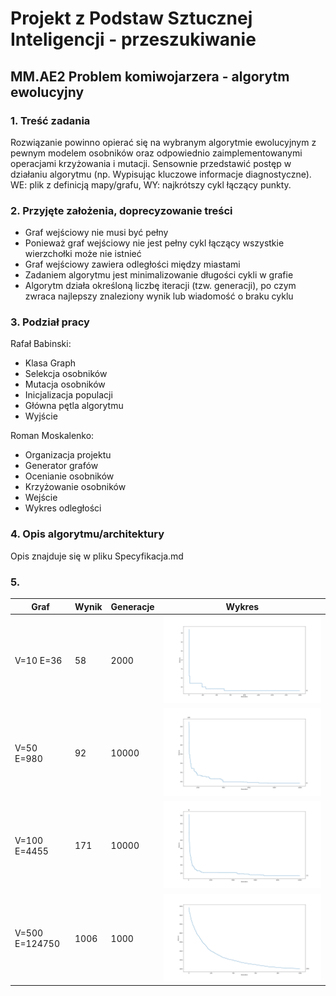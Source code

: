 # Projekt z Podstaw Sztucznej Inteligencji - przeszukiwanie
## MM.AE2 Problem komiwojarzera - algorytm ewolucyjny

### 1. Treść zadania

Rozwiązanie powinno opierać się na wybranym algorytmie ewolucyjnym z pewnym modelem osobników oraz odpowiednio 
zaimplementowanymi operacjami krzyżowania i mutacji. Sensownie przedstawić postęp w działaniu algorytmu 
(np. Wypisując kluczowe informacje diagnostyczne). WE: plik z definicją mapy/grafu, WY: najkrótszy cykl łączący punkty.

### 2. Przyjęte założenia, doprecyzowanie treści

- Graf wejściowy nie musi być pełny
- Ponieważ graf wejściowy nie jest pełny cykl łączący wszystkie
wierzchołki może nie istnieć
- Graf wejściowy zawiera odległości między miastami
- Zadaniem algorytmu jest minimalizowanie długości cykli w grafie
- Algorytm działa określoną liczbę iteracji (tzw. generacji), po
czym zwraca najlepszy znaleziony wynik lub wiadomość o braku cyklu

### 3. Podział pracy

Rafał Babinski:

- Klasa Graph
- Selekcja osobników
- Mutacja osobników
- Inicjalizacja populacji
- Główna pętla algorytmu
- Wyjście

Roman Moskalenko:

- Organizacja projektu
- Generator grafów
- Ocenianie osobników
- Krzyżowanie osobników
- Wejście
- Wykres odległości

### 4. Opis algorytmu/architektury

Opis znajduje się w pliku Specyfikacja.md

### 5. 
| Graf | Wynik | Generacje | Wykres |
|---|---|---|---|
|V=10 E=36|58|2000|![Chart10](charts/ch10.png)|
|V=50 E=980|92|10000|![Chart50](charts/ch50.png)|
|V=100 E=4455|171|10000|![Chart100](charts/ch100.png)|
|V=500 E=124750|1006|1000|![Chart500](charts/ch500.png)|